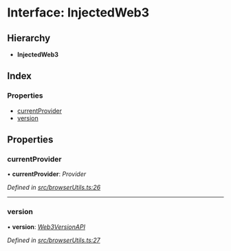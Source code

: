 # Interface: InjectedWeb3

## Hierarchy

- **InjectedWeb3**

## Index

### Properties

- [currentProvider](_browserutils_.injectedweb3.md#currentprovider)
- [version](_browserutils_.injectedweb3.md#version)

## Properties

### currentProvider

• **currentProvider**: _Provider_

_Defined in [src/browserUtils.ts:26](https://github.com/PolymathNetwork/polymath-sdk/blob/a1cd5e3/src/browserUtils.ts#L26)_

---

### version

• **version**: _[Web3VersionAPI](_browserutils_.web3versionapi.md)_

_Defined in [src/browserUtils.ts:27](https://github.com/PolymathNetwork/polymath-sdk/blob/a1cd5e3/src/browserUtils.ts#L27)_
